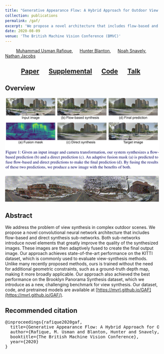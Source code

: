 ```yaml
---
title: "Generative Appearance Flow: A Hybrid Approach for Outdoor View Synthesis"
collection: publications
permalink: /gaf/
excerpt: 'We propose a novel architecture that includes flow-based and direct synthesis sub-networks for novel view synthesis.'
date: 2020-08-09
venue: 'The British Machine Vision Conference (BMVC)'
---
```


&emsp; &emsp; [Muhammad Usman Rafique](http://urafique.com), &emsp; [Hunter Blanton](https://hblanton.github.io/), &emsp; [Noah Snavely](http://www.cs.cornell.edu/~snavely/), &emsp; [Nathan Jacobs](https://jacobsn.github.io/)

##  &emsp; &emsp; [Paper](https://www.bmvc2020-conference.com/assets/papers/0055.pdf) &emsp;  [Supplemental](https://www.bmvc2020-conference.com/assets/supp/0055_supp.zip) &emsp;      [Code](https://github.com/Usman-Rafique/gaf) &emsp;  [Talk](https://www.bmvc2020-conference.com/conference/papers/paper_0055.html)

## Overview
![GAF overview](/images/GAF_front_fig2.png)

![result1](/images/animation_AF_Plus01.gif)

## Abstract
We address the problem of view synthesis in complex outdoor scenes. We propose a novel convolutional neural network architecture that includes flow-based and direct synthesis sub-networks. Both sub-networks introduce novel elements that greatly improve the quality of the synthesized images. These images are then adaptively fused to create the final output image. Our approach achieves state-of-the-art performance on the KITTI dataset, which is commonly used to evaluate view-synthesis methods. Unlike many recently proposed methods, ours is trained without the need for additional geometric constraints, such as a ground-truth depth map, making it more broadly applicable. Our approach also achieved the best performance on the Brooklyn Panorama Synthesis dataset, which we introduce as a new, challenging benchmark for view synthesis. Our dataset, code, and pretrained models are available at [https://mvrl.github.io/GAF](https://mvrl.github.io/GAF/).

## Recommended citation
<pre>
@inproceedings{rafique2020gaf,
  title={Generative Appearance Flow: A Hybrid Approach for Outdoor View Synthesis},
  author={Rafique, M. Usman and Blanton, Hunter and Snavely, Noah and Jacobs, Nathan},
  booktitle={The British Machine Vision Conference},
  year={2020}
}
</pre>
